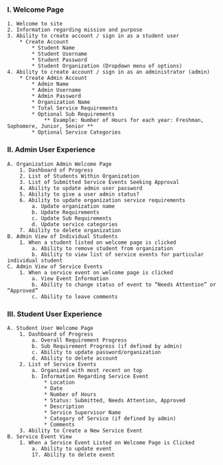 ### I. Welcome Page
    1. Welcome to site
    2. Information regarding mission and purpose
    3. Ability to create account / sign in as a student user
        * Create Account
            * Student Name
            * Student Username
            * Student Password
            * Student Organization (Dropdown menu of options)
    4. Ability to create account / sign in as an administrator (admin)
        * Create Admin Account
            * Admin Name
            * Admin Username
            * Admin Password
            * Organization Name
            * Total Service Requirements
            * Optional Sub Requirements
                ** Example: Number of Hours for each year: Freshman, Sophomore, Junior, Senior **
            * Optional Service Categories
    
### II. Admin User Experience
    A. Organization Admin Welcome Page
        1. Dashboard of Progress
        2. List of Students Within Organization
        3. List of Submitted Service Events Seeking Approval 
        4. Ability to update admin user password
        5. Ability to give a user admin status?
        6. Ability to update organization service requirements
            a. Update organization name
            b. Update Requirements
            c. Update Sub Requirements
            d. Update service categories
        7. Ability to delete organization
    B. Admin View of Individual Students
        1. When a student listed on welcome page is clicked
            a. Ability to remove student from organization
            b. Ability to view list of service events for particular individual student
    C. Admin View of Service Events
        1. When a service event on welcome page is clicked
            a. View Event Information
            b. Ability to change status of event to “Needs Attention” or “Approved”
            c. Ability to leave comments
            
### III. Student User Experience
    A. Student User Welcome Page
        1. Dashboard of Progress
            a. Overall Requirement Progress
            b. Sub Requirement Progress (if defined by admin)
            c. Ability to update password/organization
            d. Ability to delete account
        2. List of Service Events
            a. Organized with most recent on top
            b. Information Regarding Service Event
                * Location
                * Date
                * Number of Hours
                * Status: Submitted, Needs Attention, Approved
                * Description
                * Service Supervisor Name
                * Category of Service (if defined by admin)
                * Comments
        3. Ability to Create a New Service Event
    B. Service Event View
        1. When a Service Event Listed on Welcome Page is Clicked
            a. Ability to update event
            17. Ability to delete event
